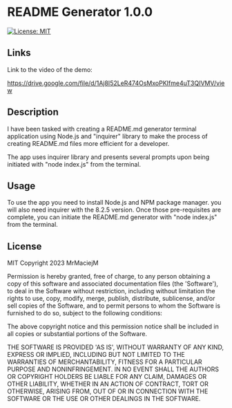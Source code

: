 # README Generator 1.0.0

[![License: MIT](https://img.shields.io/badge/License-MIT-yellow.svg)](https://opensource.org/licenses/MIT)

## Links

Link to the video of the demo:

https://drive.google.com/file/d/1Aj8I52LeR474OsMxoPKIfme4uT3QIVMV/view

## Description

I have been tasked with creating a README.md generator terminal application using Node.js and "inquirer" library to make the process of creating README.md files more efficient for a developer.

The app uses inquirer library and presents several prompts upon being initiated with "node index.js" from the terminal.

## Usage

To use the app you need to install Node.js and NPM package manager. you will also need inquirer with the 8.2.5 version. Once those pre-requisites are complete, you can initiate the README.md generator with "node index.js" from the terminal.

## License

MIT Copyright 2023 MrMaciejM

Permission is hereby granted, free of charge, to any person obtaining a copy of this software and associated documentation files (the 'Software'), to deal in the Software without restriction, including without limitation the rights to use, copy, modify, merge, publish, distribute, sublicense, and/or sell copies of the Software, and to permit persons to whom the Software is furnished to do so, subject to the following conditions:

The above copyright notice and this permission notice shall be included in all copies or substantial portions of the Software.

THE SOFTWARE IS PROVIDED 'AS IS', WITHOUT WARRANTY OF ANY KIND, EXPRESS OR IMPLIED, INCLUDING BUT NOT LIMITED TO THE WARRANTIES OF MERCHANTABILITY, FITNESS FOR A PARTICULAR PURPOSE AND NONINFRINGEMENT. IN NO EVENT SHALL THE AUTHORS OR COPYRIGHT HOLDERS BE LIABLE FOR ANY CLAIM, DAMAGES OR OTHER LIABILITY, WHETHER IN AN ACTION OF CONTRACT, TORT OR OTHERWISE, ARISING FROM, OUT OF OR IN CONNECTION WITH THE SOFTWARE OR THE USE OR OTHER DEALINGS IN THE SOFTWARE.
